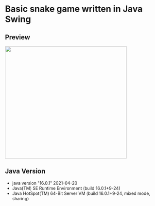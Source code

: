 # Basic snake game written in Java Swing

## Preview

<image width="400px" height="370" src="preview_game.gif">

## Java Version

- java version "16.0.1" 2021-04-20
- Java(TM) SE Runtime Environment (build 16.0.1+9-24)
- Java HotSpot(TM) 64-Bit Server VM (build 16.0.1+9-24, mixed mode, sharing)
